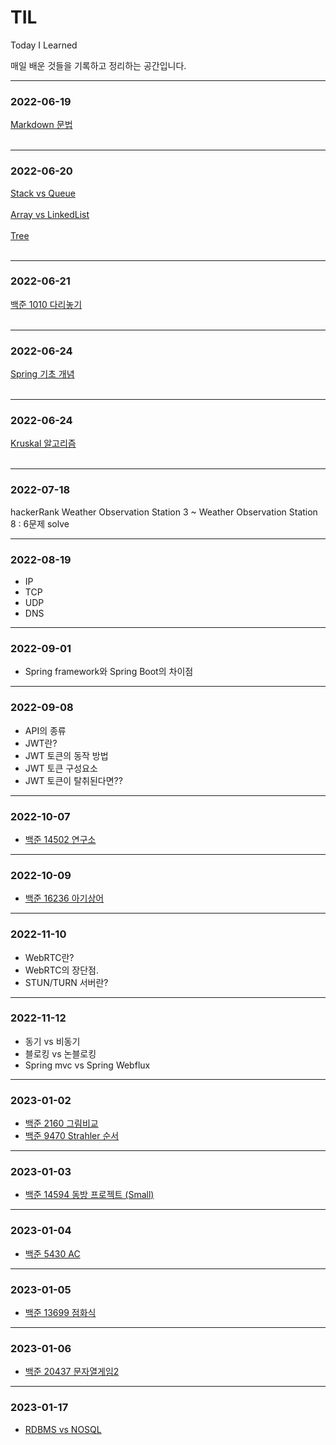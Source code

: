 # TIL
Today I Learned  

매일 배운 것들을 기록하고 정리하는 공간입니다.

---
### 2022-06-19  
[Markdown 문법](https://github.com/HelloNaks/TIL/blob/main/Markdown/markdown%EB%AC%B8%EB%B2%95.md)
</br></br>

---
### 2022-06-20
[Stack vs Queue](https://github.com/HelloNaks/TIL/blob/main/Data%20Structure/Stack%20vs%20Queue.md)
</br></br>
[Array vs LinkedList](https://github.com/HelloNaks/TIL/blob/main/Data%20Structure/Array%20vs%20LinkedList.md)
</br></br>
[Tree](https://github.com/HelloNaks/TIL/blob/main/Data%20Structure/Tree.md)
</br></br>

---
### 2022-06-21
[백준 1010 다리놓기](https://github.com/HelloNaks/BaekJoon/blob/master/BJ_S5_1010_%EB%8B%A4%EB%A6%AC%EB%86%93%EA%B8%B0.java)
</br></br>

---
### 2022-06-24
[Spring 기초 개념](https://github.com/HelloNaks/TIL/blob/main/Spring/Spring%20%EA%B8%B0%EC%B4%88%20%EA%B0%9C%EB%85%90.md)
</br></br>

---
### 2022-06-24
[Kruskal 알고리즘](https://github.com/HelloNaks/TIL/blob/main/Data%20Structure/MST%20Kruskal.md)
</br></br>

---
### 2022-07-18
hackerRank
Weather Observation Station 3 ~ Weather Observation Station 8 : 6문제 solve

---
### 2022-08-19
- IP
- TCP
- UDP
- DNS

---
### 2022-09-01
- Spring framework와 Spring Boot의 차이점

---
### 2022-09-08
- API의 종류
- JWT란?
- JWT 토큰의 동작 방법
- JWT 토큰 구성요소
- JWT 토큰이 탈취된다면??

---
### 2022-10-07
- [백준 14502 연구소](https://naknak.tistory.com/68)

---
### 2022-10-09
- [백준 16236 아기상어](https://github.com/HelloNaks/BaekJoon/blob/master/BJ_G3_16236_%EC%95%84%EA%B8%B0%EC%83%81%EC%96%B4(2).java)

---
### 2022-11-10
- WebRTC란?
- WebRTC의 장단점.
- STUN/TURN 서버란?

---
### 2022-11-12
- 동기 vs 비동기
- 블로킹 vs 논블로킹
- Spring mvc vs Spring Webflux

---
### 2023-01-02
- [백준 2160 그림비교](https://github.com/HelloNaks/BaekJoon/commit/6eeb714b78b9458115148cdebacc0c4acf8a75c6)
- [백준 9470 Strahler 순서](https://github.com/HelloNaks/BaekJoon/commit/779344b56fd8cc366279a49099a2255a9cb24621)

---
### 2023-01-03
- [백준 14594 동방 프로젝트 (Small)](https://github.com/HelloNaks/BaekJoon/tree/master/%EB%B0%B1%EC%A4%80/Silver/14594.%E2%80%85%EB%8F%99%EB%B0%A9%E2%80%85%ED%94%84%EB%A1%9C%EC%A0%9D%ED%8A%B8%E2%80%85%EF%BC%88Small%EF%BC%89)

---
### 2023-01-04
- [백준 5430 AC](https://github.com/HelloNaks/BaekJoon/tree/master/%EB%B0%B1%EC%A4%80/Gold/5430.%E2%80%85AC)

---
### 2023-01-05
- [백준 13699 점화식](https://github.com/HelloNaks/BaekJoon/tree/master/%EB%B0%B1%EC%A4%80/Silver/13699.%E2%80%85%EC%A0%90%ED%99%94%EC%8B%9D)

---
### 2023-01-06
- [백준 20437 문자열게임2](https://github.com/HelloNaks/BaekJoon/tree/master/%EB%B0%B1%EC%A4%80/Gold/20437.%E2%80%85%EB%AC%B8%EC%9E%90%EC%97%B4%E2%80%85%EA%B2%8C%EC%9E%84%E2%80%852)

---
### 2023-01-17
- [RDBMS vs NOSQL](https://github.com/HelloNaks/TIL/blob/main/Database/RDBMS%20vs%20NOSQL.md)
